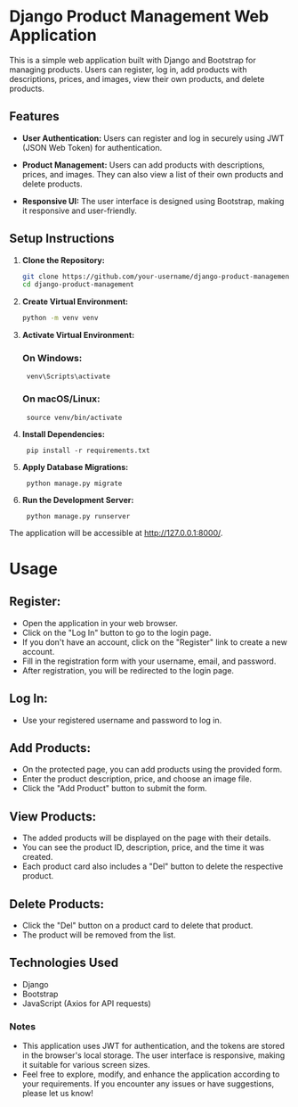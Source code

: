 # Django Product Management Web Application

This is a simple web application built with Django and Bootstrap for managing products. Users can register, log in, add products with descriptions, prices, and images, view their own products, and delete products.

## Features

- **User Authentication:** Users can register and log in securely using JWT (JSON Web Token) for authentication.

- **Product Management:** Users can add products with descriptions, prices, and images. They can also view a list of their own products and delete products.

- **Responsive UI:** The user interface is designed using Bootstrap, making it responsive and user-friendly.

## Setup Instructions

1. **Clone the Repository:**

   ```bash
   git clone https://github.com/your-username/django-product-management.git
   cd django-product-management

2. **Create Virtual Environment:**

    ```bash
    python -m venv venv

3. **Activate Virtual Environment:**

    ### On Windows:
        venv\Scripts\activate

    ### On macOS/Linux:
        source venv/bin/activate

4. **Install Dependencies:**

        pip install -r requirements.txt

5. **Apply Database Migrations:**

        python manage.py migrate

6. **Run the Development Server:**

        python manage.py runserver

The application will be accessible at http://127.0.0.1:8000/.

# Usage
## Register:

 - Open the application in your web browser.
- Click on the "Log In" button to go to the login page.
- If you don't have an account, click on the "Register" link to create a new account.
- Fill in the registration form with your username, email, and password.
- After registration, you will be redirected to the login page.

## Log In:

 - Use your registered username and password to log in.

## Add Products:

 - On the protected page, you can add products using the provided form.
 - Enter the product description, price, and choose an image file.
 - Click the "Add Product" button to submit the form.

## View Products:

 - The added products will be displayed on the page with their details.
 - You can see the product ID, description, price, and the time it was created.
 - Each product card also includes a "Del" button to delete the respective product.
## Delete Products:

 - Click the "Del" button on a product card to delete that product.
 - The product will be removed from the list.

## Technologies Used
 - Django
 - Bootstrap
 - JavaScript (Axios for API requests)

### Notes
 - This application uses JWT for authentication, and the tokens are stored in the browser's local storage.
The user interface is responsive, making it suitable for various screen sizes.
 - Feel free to explore, modify, and enhance the application according to your requirements. If you encounter any issues or have suggestions, please let us know!
